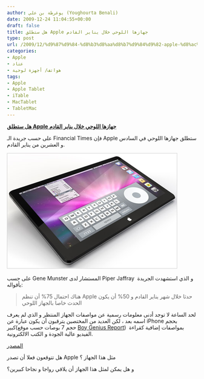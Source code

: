 ```yaml
---
author: يوغرطة بن علي (Youghourta Benali)
date: 2009-12-24 11:04:55+00:00
draft: false
title: هل ستطلق Apple جهازها اللوحي خلال يناير القادم
type: post
url: /2009/12/%d9%87%d9%84-%d8%b3%d8%aa%d8%b7%d9%84%d9%82-apple-%d8%ac%d9%87%d8%a7%d8%b2%d9%87%d8%a7-%d8%a7%d9%84%d9%84%d9%88%d8%ad%d9%8a-%d8%ae%d9%84%d8%a7%d9%84-%d9%8a%d9%86%d8%a7%d9%8a%d8%b1-%d8%a7%d9%84%d9%82/
categories:
- Apple
- عتاد
- هواتف/ أجهزة لوحية
tags:
- Apple
- Apple Tablet
- iTable
- MacTablet
- TabletMac
---
```


[**هل ستطلق Apple جهازها اللوحي خلال يناير القادم**](https://www.it-scoop.com/2009/12/%d9%87%d9%84-%d8%b3%d8%aa%d8%b7%d9%84%d9%82-apple-%d8%ac%d9%87%d8%a7%d8%b2%d9%87%d8%a7-%d8%a7%d9%84%d9%84%d9%88%d8%ad%d9%8a-%d8%ae%d9%84%d8%a7%d9%84-%d9%8a%d9%86%d8%a7%d9%8a%d8%b1-%d8%a7%d9%84%d9%82/)


على حسب جريدة الـ Financial Times فإن Apple ستطلق جهازها اللوحي في السادس و العشرين من يناير القادم.

[![](apple_tablet.jpg)
](https://www.it-scoop.com/2009/12/%d9%87%d9%84-%d8%b3%d8%aa%d8%b7%d9%84%d9%82-apple-%d8%ac%d9%87%d8%a7%d8%b2%d9%87%d8%a7-%d8%a7%d9%84%d9%84%d9%88%d8%ad%d9%8a-%d8%ae%d9%84%d8%a7%d9%84-%d9%8a%d9%86%d8%a7%d9%8a%d8%b1-%d8%a7%d9%84%d9%82/)

على حسب Gene Munster المستشار لدى Piper Jaffray  و الذي استشهدت الجريدة بأقواله:


<blockquote>هناك احتمال 75% أن تنظم Apple حدثا خلال شهر يناير القادم و 50% أن يكون الحدث خاصا بالجهاز اللوحي</blockquote>


لحد الساعة لا توجد أدنى معلومات رسمية عن مواصفات الجهاز المنتظر و الذي لم يعرف اسمه بعد ، لكن العديد من المختصين يترقبون أن يكون عبارة عن iPhone بحجم كبير(حجم 7 بوصات حسب موقع [Boy Genius Report](http://www.boygeniusreport.com/2009/12/23/apple-tablet-definitely-coming-in-7-size/))  بمواصفات إضافية كقراءة الفيديو عالية الجودة و الكتب الالكترونية.

[المصدر](http://blogs.ft.com/techblog/2009/12/exclusive-apple-to-host-event-in-january/)

هل تتوقعون فعلا أن تصدر Apple مثل هذا الجهاز ؟

و هل يمكن لمثل هذا الجهاز أن يلاقي رواجا و نجاحا كبيرين؟
